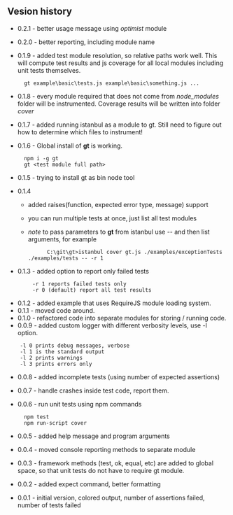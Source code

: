 ## Vesion history

* 0.2.1 - better usage message using *optimist* module
* 0.2.0 - better reporting, including module name

* 0.1.9 - added test module resolution, so relative paths work well. 
This will compute test results and js coverage for all local modules including unit tests themselves.

		gt example\basic\tests.js example\basic\something.js ...

* 0.1.8 - every module required that does not come from *node_modules* 
folder will be instrumented. Coverage results will be written into folder *cover*

* 0.1.7 - added running istanbul as a module to gt. 
Still need to figure out how to determine which files to instrument!

* 0.1.6 - Global install of **gt** is working.

		npm i -g gt
		gt <test module full path>

* 0.1.5 - trying to install gt as bin node tool
* 0.1.4
    * added raises(function, expected error type, message) support
    * you can run multiple tests at once, just list all test modules
    * *note* to pass parameters to **gt** from istanbul use *--* and then list arguments, for example
				
				C:\git\gt>istanbul cover gt.js ./examples/exceptionTests ./examples/tests -- -r 1
		
* 0.1.3 - added option to report only failed tests

```shell
		-r 1 reports failed tests only
		-r 0 (default) report all test results
```

* 0.1.2 - added example that uses RequireJS module loading system.
* 0.1.1 - moved code around.
* 0.1.0 - refactored code into separate modules for storing / running code.
* 0.0.9 - added custom logger with different verbosity levels, use -l option.

```shell
    -l 0 prints debug messages, verbose
    -l 1 is the standard output
    -l 2 prints warnings
    -l 3 prints errors only
```

* 0.0.8 - added incomplete tests (using number of expected assertions)
* 0.0.7 - handle crashes inside test code, report them.
* 0.0.6 - run unit tests using npm commands

		npm test
		npm run-script cover

* 0.0.5 - added help message and program arguments
* 0.0.4 - moved console reporting methods to separate module
* 0.0.3 - framework methods (test, ok, equal, etc) are added to global space, so that
unit tests do not have to require gt module.
* 0.0.2 - added expect command, better formatting
* 0.0.1 - initial version, colored output, number of assertions failed, number of tests failed
